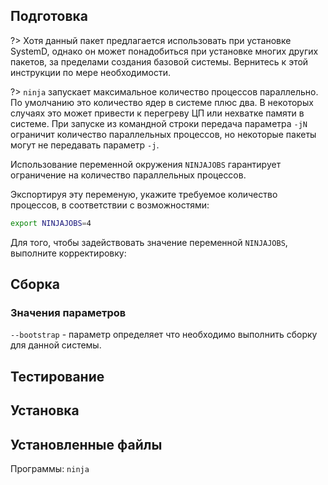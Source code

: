 <pkg :name="'ninja'" instsize showsbu2></pkg>

## Подготовка

?> Хотя данный пакет предлагается использовать при установке SystemD, однако он может понадобиться при установке многих других пакетов, за пределами создания базовой системы. Вернитесь к этой инструкции по мере необходимости.

?>  `ninja` запускает максимальное количество процессов параллельно. По умолчанию это количество ядер в системе плюс два. В некоторых случаях это может привести к перегреву ЦП или нехватке памяти в системе. При запуске из командной строки передача параметра ``-jN`` ограничит количество параллельных процессов, но некоторые пакеты могут не передавать параметр ``-j``.

Использование переменной окружения `NINJAJOBS` гарантирует ограничение на количество параллельных процессов.

Экспортируя эту переменую, укажите требуемое количество процессов, в соответствии с возможностями:

```bash
export NINJAJOBS=4
```

Для того, чтобы задействовать значение переменной `NINJAJOBS`, выполните корректировку:

<package-script :package="'ninja'" :type="'prepare'"></package-script>
## Сборка
<package-script :package="'ninja'" :type="'build'"></package-script>

### Значения параметров

`--bootstrap` - параметр определяет что необходимо выполнить сборку для данной системы.

## Тестирование
<package-script :package="'ninja'" :type="'test'"></package-script>

## Установка
<package-script :package="'ninja'" :type="'install'"></package-script>

## Установленные файлы

Программы: ``ninja``

<script>
	new Vue({ el: '#main' })
</script> 
